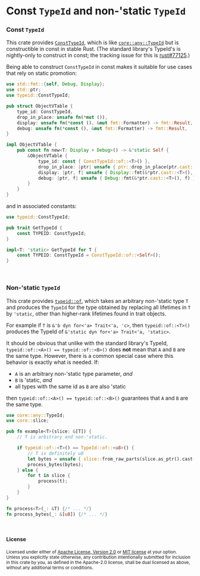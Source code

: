 Const `TypeId` and non-'static `TypeId`
=======================================

[`ConstTypeId`]: https://docs.rs/typeid/0/typeid/struct.ConstTypeId.html
[`typeid::of`]: https://docs.rs/typeid/0/typeid/fn.of.html

### Const `TypeId`

This crate provides [`ConstTypeId`], which is like [`core::any::TypeId`] but is
constructible in const in stable Rust. (The standard library's TypeId's is
nightly-only to construct in const; the tracking issue for this is
[rust#77125].)

[`core::any::TypeId`]: https://doc.rust-lang.org/core/any/struct.TypeId.html
[rust#77125]: https://github.com/rust-lang/rust/issues/77125

Being able to construct `ConstTypeId` in const makes it suitable for use cases
that rely on static promotion:

```rust
use std::fmt::{self, Debug, Display};
use std::ptr;
use typeid::ConstTypeId;

pub struct ObjectVTable {
    type_id: ConstTypeId,
    drop_in_place: unsafe fn(*mut ()),
    display: unsafe fn(*const (), &mut fmt::Formatter) -> fmt::Result,
    debug: unsafe fn(*const (), &mut fmt::Formatter) -> fmt::Result,
}

impl ObjectVTable {
    pub const fn new<T: Display + Debug>() -> &'static Self {
        &ObjectVTable {
            type_id: const { ConstTypeId::of::<T>() },
            drop_in_place: |ptr| unsafe { ptr::drop_in_place(ptr.cast::<T>()) },
            display: |ptr, f| unsafe { Display::fmt(&*ptr.cast::<T>(), f) },
            debug: |ptr, f| unsafe { Debug::fmt(&*ptr.cast::<T>(), f) },
        }
    }
}
```

and in associated constants:

```rust
use typeid::ConstTypeId;

pub trait GetTypeId {
    const TYPEID: ConstTypeId;
}

impl<T: 'static> GetTypeId for T {
    const TYPEID: ConstTypeId = ConstTypeId::of::<Self>();
}
```

<br>

### Non-'static `TypeId`

This crate provides [`typeid::of`], which takes an arbitrary non-'static type
`T` and produces the `TypeId` for the type obtained by replacing all lifetimes
in `T` by `'static`, other than higher-rank lifetimes found in trait objects.

For example if `T` is `&'b dyn for<'a> Trait<'a, 'c>`, then `typeid::of::<T>()`
produces the TypeId of `&'static dyn for<'a> Trait<'a, 'static>`.

It should be obvious that unlike with the standard library's TypeId,
`typeid::of::<A>() == typeid::of::<B>()` does **not** mean that `A` and `B` are
the same type. However, there is a common special case where this behavior is
exactly what is needed. If:

- `A` is an arbitrary non-'static type parameter, _and_
- `B` is 'static, _and_
- all types with the same id as `B` are also 'static

then `typeid::of::<A>() == typeid::of::<B>()` guarantees that `A` and `B` are
the same type.

```rust
use core::any::TypeId;
use core::slice;

pub fn example<T>(slice: &[T]) {
    // T is arbitrary and non-'static.

    if typeid::of::<T>() == TypeId::of::<u8>() {
        // T is definitely u8
        let bytes = unsafe { slice::from_raw_parts(slice.as_ptr().cast(), slice.len()) };
        process_bytes(bytes);
    } else {
        for t in slice {
            process(t);
        }
    }
}

fn process<T>(_: &T) {/* ... */}
fn process_bytes(_: &[u8]) {/* ... */}
```

<br>

#### License

<sup>
Licensed under either of <a href="LICENSE-APACHE">Apache License, Version
2.0</a> or <a href="LICENSE-MIT">MIT license</a> at your option.
</sup>

<br>

<sub>
Unless you explicitly state otherwise, any contribution intentionally submitted
for inclusion in this crate by you, as defined in the Apache-2.0 license, shall
be dual licensed as above, without any additional terms or conditions.
</sub>

